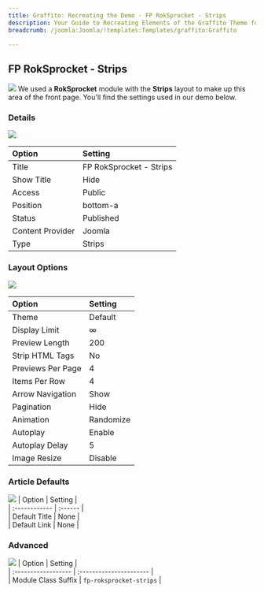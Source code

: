 ```yaml
---
title: Graffito: Recreating the Demo - FP RokSprocket - Strips
description: Your Guide to Recreating Elements of the Graffito Theme for Joomla
breadcrumb: /joomla:Joomla/!templates:Templates/graffito:Graffito

---
```


FP RokSprocket - Strips
-----
![][demo]
We used a **RokSprocket** module with the **Strips** layout to make up this area of the front page. You'll find the settings used in our demo below.

### Details
![][demo2]

| Option           | Setting                 |  
| :--------------- | :---------------------- |  
| Title            | FP RokSprocket - Strips |  
| Show Title       | Hide                    |  
| Access           | Public                  |  
| Position         | bottom-a                |  
| Status           | Published               |  
| Content Provider | Joomla                  |  
| Type             | Strips                  |

### Layout Options
![][demo3]

| Option            | Setting   |  
| :---------------- | :-------- |  
| Theme             | Default   |  
| Display Limit     | ∞         |  
| Preview Length    | 200       |  
| Strip HTML Tags   | No        |  
| Previews Per Page | 4         |  
| Items Per Row     | 4         |  
| Arrow Navigation  | Show      |  
| Pagination        | Hide      |  
| Animation         | Randomize |  
| Autoplay          | Enable    |  
| Autoplay Delay    | 5         |  
| Image Resize      | Disable   |

### Article Defaults
![][demo4]
| Option        | Setting |  
| :------------ | :------ |  
| Default Title | None    |  
| Default Link  | None    |

### Advanced
![][demo5]
| Option              | Setting                 |  
| :------------------ | :---------------------- |  
| Module Class Suffix | `fp-roksprocket-strips` |

[demo]: assets/demo_7.jpeg
[demo2]: assets/strips_1.jpeg
[demo3]: assets/strips_2.jpeg
[demo4]: assets/strips_3.jpeg
[demo5]: assets/strips_4.jpeg
